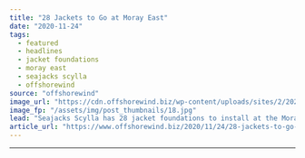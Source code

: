 ```yaml
---
title: "28 Jackets to Go at Moray East"
date: "2020-11-24"
tags: 
  - featured
  - headlines
  - jacket foundations
  - moray east
  - seajacks scylla
  - offshorewind
source: "offshorewind"
image_url: "https://cdn.offshorewind.biz/wp-content/uploads/sites/2/2020/09/24162954/Moray-East-jacket-foundation.jpg"
image_fp: "/assets/img/post_thumbnails/18.jpg"
lead: "Seajacks Scylla has 28 jacket foundations to install at the Moray East offshore wind"
article_url: "https://www.offshorewind.biz/2020/11/24/28-jackets-to-go-at-moray-east/"
---
```


---
